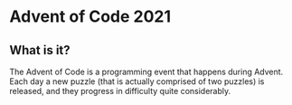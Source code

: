# Advent of Code 2021
## What is it?

The Advent of Code is a programming event that happens during Advent. Each day a new puzzle (that is actually comprised of two puzzles) is released, and they progress in difficulty quite considerably.
